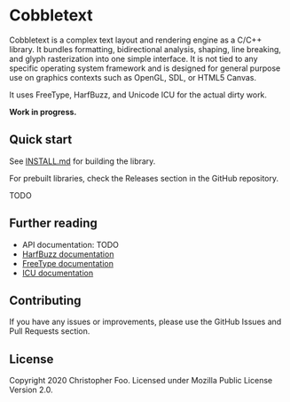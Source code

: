 # Cobbletext

Cobbletext is a complex text layout and rendering engine as a C/C++ library. It bundles formatting, bidirectional analysis, shaping, line breaking, and glyph rasterization into one simple interface. It is not tied to any specific operating system framework and is designed for general purpose use on graphics contexts such as OpenGL, SDL, or HTML5 Canvas.

It uses FreeType, HarfBuzz, and Unicode ICU for the actual dirty work.

**Work in progress.**

## Quick start

See [INSTALL.md](INSTALL.md) for building the library.

For prebuilt libraries, check the Releases section in the GitHub repository.

TODO

## Further reading

* API documentation: TODO
* [HarfBuzz documentation](https://harfbuzz.github.io/index.html)
* [FreeType documentation](https://www.freetype.org/freetype2/docs/documentation.html)
* [ICU documentation](http://userguide.icu-project.org/)

## Contributing

If you have any issues or improvements, please use the GitHub Issues and Pull Requests section.

## License

Copyright 2020 Christopher Foo. Licensed under Mozilla Public License Version 2.0.
